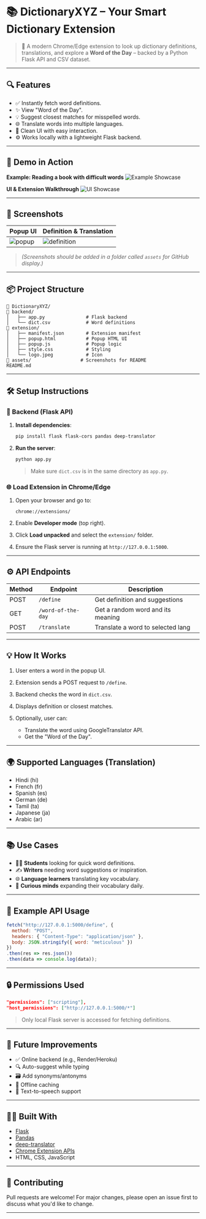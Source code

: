 # 📚 DictionaryXYZ – Your Smart Dictionary Extension

> 🚀 A modern Chrome/Edge extension to look up dictionary definitions, translations, and explore a **Word of the Day** – backed by a Python Flask API and CSV dataset.

---

## 🔍 Features

* ✅ Instantly fetch word definitions.
* ✨ View "Word of the Day".
* 💡 Suggest closest matches for misspelled words.
* 🌐 Translate words into multiple languages.
* 🧠 Clean UI with easy interaction.
* ⚙️ Works locally with a lightweight Flask backend.

---

## 🎥 Demo in Action

**Example: Reading a book with difficult words**
![Example Showcase](assets/File1.gif)

**UI & Extension Walkthrough**
![UI Showcase](assets/File2.gif)

---

## 📸 Screenshots

| Popup UI                      | Definition & Translation                |
| ----------------------------- | --------------------------------------- |
| ![popup](assets/popup_ui.png) | ![definition](assets/definition_ui.png) |

> *(Screenshots should be added in a folder called `assets` for GitHub display.)*

---

## 📦 Project Structure

```
📁 DictionaryXYZ/
📅‍ backend/
│   ├── app.py               # Flask backend
│   └── dict.csv             # Word definitions
📅‍ extension/
│   ├── manifest.json        # Extension manifest
│   ├── popup.html           # Popup HTML UI
│   ├── popup.js             # Popup logic
│   ├── style.css            # Styling
│   └── logo.jpeg            # Icon
📁 assets/                  # Screenshots for README
README.md
```

---

## 🛠️ Setup Instructions

### 🔧 Backend (Flask API)

1. **Install dependencies**:

   ```bash
   pip install flask flask-cors pandas deep-translator
   ```

2. **Run the server**:

   ```bash
   python app.py
   ```

   > Make sure `dict.csv` is in the same directory as `app.py`.

### 🌐 Load Extension in Chrome/Edge

1. Open your browser and go to:

   ```
   chrome://extensions/
   ```
2. Enable **Developer mode** (top right).
3. Click **Load unpacked** and select the `extension/` folder.
4. Ensure the Flask server is running at `http://127.0.0.1:5000`.

---

## ⚙️ API Endpoints

| Method | Endpoint           | Description                       |
| ------ | ------------------ | --------------------------------- |
| POST   | `/define`          | Get definition and suggestions    |
| GET    | `/word-of-the-day` | Get a random word and its meaning |
| POST   | `/translate`       | Translate a word to selected lang |

---

## 💡 How It Works

1. User enters a word in the popup UI.
2. Extension sends a POST request to `/define`.
3. Backend checks the word in `dict.csv`.
4. Displays definition or closest matches.
5. Optionally, user can:

   * Translate the word using GoogleTranslator API.
   * Get the "Word of the Day".

---

## 🌍 Supported Languages (Translation)

* Hindi (hi)
* French (fr)
* Spanish (es)
* German (de)
* Tamil (ta)
* Japanese (ja)
* Arabic (ar)

---

## 📚 Use Cases

* 🧑‍🎓 **Students** looking for quick word definitions.
* ✍️ **Writers** needing word suggestions or inspiration.
* 🌐 **Language learners** translating key vocabulary.
* 🧠 **Curious minds** expanding their vocabulary daily.

---

## 🤔 Example API Usage

```javascript
fetch("http://127.0.0.1:5000/define", {
  method: "POST",
  headers: { "Content-Type": "application/json" },
  body: JSON.stringify({ word: "meticulous" })
})
.then(res => res.json())
.then(data => console.log(data));
```

---

## 🔒 Permissions Used

```json
"permissions": ["scripting"],
"host_permissions": ["http://127.0.0.1:5000/*"]
```

> Only local Flask server is accessed for fetching definitions.

---

## 📌 Future Improvements

* ✅ Online backend (e.g., Render/Heroku)
* 🔍 Auto-suggest while typing
* 🗃️ Add synonyms/antonyms
* 💾 Offline caching
* 🎤 Text-to-speech support

---

## 🧑‍💻 Built With

* [Flask](https://flask.palletsprojects.com/)
* [Pandas](https://pandas.pydata.org/)
* [deep-translator](https://pypi.org/project/deep-translator/)
* [Chrome Extension APIs](https://developer.chrome.com/docs/extensions/)
* HTML, CSS, JavaScript

---

## 🤝 Contributing

Pull requests are welcome! For major changes, please open an issue first to discuss what you'd like to change.

---

